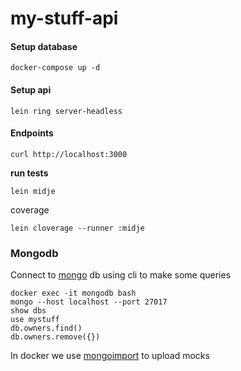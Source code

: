 # my-stuff-api


#### Setup database
`docker-compose up -d`

#### Setup api
`lein ring server-headless`

#### Endpoints
`curl http://localhost:3000`


**run tests**

`lein midje`

coverage

`lein cloverage --runner :midje`


### Mongodb
Connect to [mongo](https://docs.mongodb.com/manual/mongo/) db using cli to make some queries
```
docker exec -it mongodb bash
mongo --host localhost --port 27017
show dbs
use mystuff
db.owners.find()
db.owners.remove({})
```

In docker we use [mongoimport](https://docs.mongodb.com/manual/reference/program/mongoimport/) to upload mocks